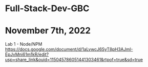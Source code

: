 # Full-Stack-Dev-GBC

# November 7th, 2022

Lab 1 - Node/NPM
https://docs.google.com/document/d/1aLvwcJ6SyT8pH3AJmI-EpJvMni61m1kR/edit?usp=share_link&ouid=115045786051441303461&rtpof=true&sd=true
